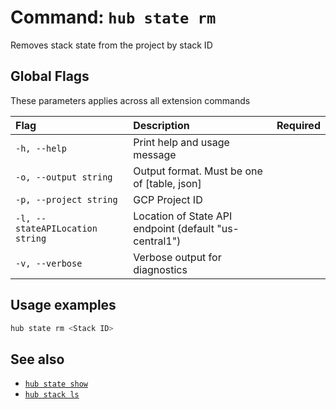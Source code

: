 # Command: `hub state rm`

Removes stack state from the project by stack ID

## Global Flags

These parameters applies across all extension commands

| Flag      | Description | Required |
| :-------- | :--------   | :-:      |
| `-h, --help` | Print help and usage message | |
| `-o, --output string` | Output format. Must be one of [table, json] | |
| `-p, --project string` | GCP Project ID | |
| `-l, --stateAPILocation string` | Location of State API endpoint (default "us-central1") | |
| `-v, --verbose` | Verbose output for diagnostics | |

## Usage examples

```bash
hub state rm <Stack ID>
```

## See also

* [`hub state show`](hub-state-show.md)
* [`hub stack ls`](hub-state-ls.md)
